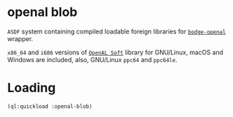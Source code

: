 # openal blob

`ASDF` system containing compiled loadable foreign libraries for
[`bodge-openal`](https://github.com/borodust/bodge-openal) wrapper.

`x86_64` and `i686` versions of [`OpenAL Soft`](https://github.com/kcat/openal-soft) library for
GNU/Linux, macOS and Windows are included, also, GNU/Linux `ppc64` and `ppc64le`.

# Loading
```lisp
(ql:quickload :openal-blob)
```

